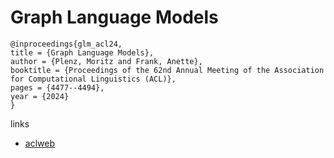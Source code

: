 # Graph Language Models

```
@inproceedings{glm_acl24,
title = {Graph Language Models},
author = {Plenz, Moritz and Frank, Anette},
booktitle = {Proceedings of the 62nd Annual Meeting of the Association for Computational Linguistics (ACL)},
pages = {4477--4494},
year = {2024}
}
```

links
- [aclweb](https://aclanthology.org/2024.acl-long.245)
